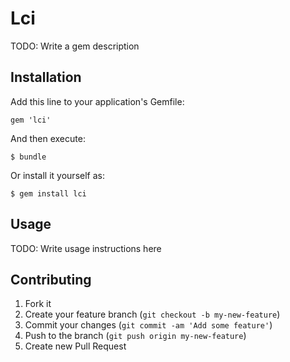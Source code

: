 # Lci

TODO: Write a gem description

## Installation

Add this line to your application's Gemfile:

    gem 'lci'

And then execute:

    $ bundle

Or install it yourself as:

    $ gem install lci

## Usage

TODO: Write usage instructions here

## Contributing

1. Fork it
2. Create your feature branch (`git checkout -b my-new-feature`)
3. Commit your changes (`git commit -am 'Add some feature'`)
4. Push to the branch (`git push origin my-new-feature`)
5. Create new Pull Request
